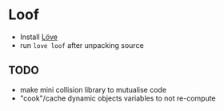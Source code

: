 # Loof

- Install [Löve](https://love2d.org/)
- run `love loof` after unpacking source


## TODO

- make mini collision library to mutualise code
- "cook"/cache dynamic objects variables to not re-compute
